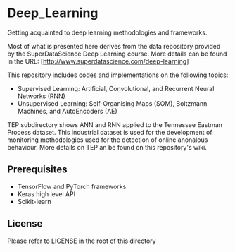 # Deep_Learning
Getting acquainted to deep learning methodologies and frameworks. 

Most of what is presented here derives from the data repository provided by the SuperDataScience Deep Learning course. More details can be found in the URL: [http://www.superdatascience.com/deep-learning]

This repository includes codes and implementations on the following topics: <br/>
- Supervised Learning: Artificial, Convolutional, and Recurrent Neural Networks (RNN) <br/>
- Unsupervised Learning: Self-Organising Maps (SOM), Boltzmann Machines, and AutoEncoders (AE)

TEP subdirectory shows ANN and RNN applied to the Tennessee Eastman Process dataset. This industrial dataset is used for the development of monitoring methodologies used for the detection of online anonalous behaviour. More details on TEP an be found on this repository's wiki.   

## Prerequisites
* TensorFlow and PyTorch frameworks
* Keras high level API
* Scikit-learn

## License
Please refer to LICENSE in the root of this directory 
